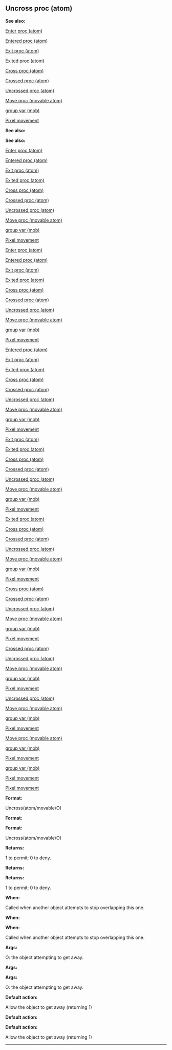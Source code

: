 

 Uncross proc (atom)
---------------------




**See also:** 


[Enter proc (atom)](#/atom/proc/Enter) 

[Entered proc (atom)](#/atom/proc/Entered) 

[Exit proc (atom)](#/atom/proc/Exit) 

[Exited proc (atom)](#/atom/proc/Exited) 

[Cross proc (atom)](#/atom/proc/Cross) 

[Crossed proc (atom)](#/atom/proc/Crossed) 

[Uncrossed proc (atom)](#/atom/proc/Uncrossed) 

[Move proc (movable atom)](#/atom/movable/proc/Move) 

[group var (mob)](#/mob/var/group) 

[Pixel movement](#/{notes}/pixel-movement) 












**See also:** 

**See also:**

[Enter proc (atom)](#/atom/proc/Enter) 

[Entered proc (atom)](#/atom/proc/Entered) 

[Exit proc (atom)](#/atom/proc/Exit) 

[Exited proc (atom)](#/atom/proc/Exited) 

[Cross proc (atom)](#/atom/proc/Cross) 

[Crossed proc (atom)](#/atom/proc/Crossed) 

[Uncrossed proc (atom)](#/atom/proc/Uncrossed) 

[Move proc (movable atom)](#/atom/movable/proc/Move) 

[group var (mob)](#/mob/var/group) 

[Pixel movement](#/{notes}/pixel-movement) 










[Enter proc (atom)](#/atom/proc/Enter)

[Entered proc (atom)](#/atom/proc/Entered) 

[Exit proc (atom)](#/atom/proc/Exit) 

[Exited proc (atom)](#/atom/proc/Exited) 

[Cross proc (atom)](#/atom/proc/Cross) 

[Crossed proc (atom)](#/atom/proc/Crossed) 

[Uncrossed proc (atom)](#/atom/proc/Uncrossed) 

[Move proc (movable atom)](#/atom/movable/proc/Move) 

[group var (mob)](#/mob/var/group) 

[Pixel movement](#/{notes}/pixel-movement) 









[Entered proc (atom)](#/atom/proc/Entered)

[Exit proc (atom)](#/atom/proc/Exit) 

[Exited proc (atom)](#/atom/proc/Exited) 

[Cross proc (atom)](#/atom/proc/Cross) 

[Crossed proc (atom)](#/atom/proc/Crossed) 

[Uncrossed proc (atom)](#/atom/proc/Uncrossed) 

[Move proc (movable atom)](#/atom/movable/proc/Move) 

[group var (mob)](#/mob/var/group) 

[Pixel movement](#/{notes}/pixel-movement) 








[Exit proc (atom)](#/atom/proc/Exit)

[Exited proc (atom)](#/atom/proc/Exited) 

[Cross proc (atom)](#/atom/proc/Cross) 

[Crossed proc (atom)](#/atom/proc/Crossed) 

[Uncrossed proc (atom)](#/atom/proc/Uncrossed) 

[Move proc (movable atom)](#/atom/movable/proc/Move) 

[group var (mob)](#/mob/var/group) 

[Pixel movement](#/{notes}/pixel-movement) 







[Exited proc (atom)](#/atom/proc/Exited)

[Cross proc (atom)](#/atom/proc/Cross) 

[Crossed proc (atom)](#/atom/proc/Crossed) 

[Uncrossed proc (atom)](#/atom/proc/Uncrossed) 

[Move proc (movable atom)](#/atom/movable/proc/Move) 

[group var (mob)](#/mob/var/group) 

[Pixel movement](#/{notes}/pixel-movement) 






[Cross proc (atom)](#/atom/proc/Cross)

[Crossed proc (atom)](#/atom/proc/Crossed) 

[Uncrossed proc (atom)](#/atom/proc/Uncrossed) 

[Move proc (movable atom)](#/atom/movable/proc/Move) 

[group var (mob)](#/mob/var/group) 

[Pixel movement](#/{notes}/pixel-movement) 





[Crossed proc (atom)](#/atom/proc/Crossed)

[Uncrossed proc (atom)](#/atom/proc/Uncrossed) 

[Move proc (movable atom)](#/atom/movable/proc/Move) 

[group var (mob)](#/mob/var/group) 

[Pixel movement](#/{notes}/pixel-movement) 




[Uncrossed proc (atom)](#/atom/proc/Uncrossed)

[Move proc (movable atom)](#/atom/movable/proc/Move) 

[group var (mob)](#/mob/var/group) 

[Pixel movement](#/{notes}/pixel-movement) 



[Move proc (movable atom)](#/atom/movable/proc/Move)

[group var (mob)](#/mob/var/group) 

[Pixel movement](#/{notes}/pixel-movement) 


[group var (mob)](#/mob/var/group)

[Pixel movement](#/{notes}/pixel-movement) 

[Pixel movement](#/{notes}/pixel-movement)


**Format:** 


 Uncross(atom/movable/O)
 


**Format:** 

**Format:**

 Uncross(atom/movable/O)



**Returns:** 


 1 to permit; 0 to deny.
 


**Returns:** 

**Returns:**

 1 to permit; 0 to deny.



**When:** 


 Called when another object attempts to stop overlapping this one.
 


**When:** 

**When:**

 Called when another object attempts to stop overlapping this one.



**Args:** 


 O: the object attempting to get away.
 


**Args:** 

**Args:**

 O: the object attempting to get away.



**Default action:** 


 Allow the object to get away (returning 1)
 


**Default action:** 

**Default action:**

 Allow the object to get away (returning 1)



---


